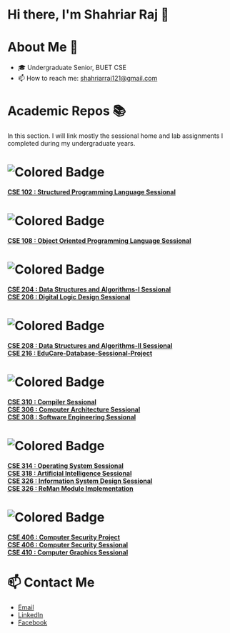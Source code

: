 # Hi there, I'm Shahriar Raj 👋

# About Me 👦
- 🎓 Undergraduate Senior, BUET CSE
- 📫 How to reach me: shahriarraj121@gmail.com

# Academic Repos 📚
In this section. I will link mostly the sessional home and lab assignments I completed during my undergraduate years. <br>
# ![Colored Badge](https://img.shields.io/badge/Level_1_Term_1-223a57)
[**CSE 102 : Structured Programming Language Sessional**](https://github.com/shahriar-raj/CSE_102-Structured-Programming-Language-Sessional.git)
<br>
# ![Colored Badge](https://img.shields.io/badge/Level_1_Term_2-223a57)
[**CSE 108 : Object Oriented Programming Language Sessional**](https://github.com/shahriar-raj/CSE_108-Object-Oriented-Programming-Language-Sessional.git)
<br>
# ![Colored Badge](https://img.shields.io/badge/Level_2_Term_1-223a57)
[**CSE 204 : Data Structures and Algorithms-I Sessional**](https://github.com/shahriar-raj/CSE_204-Data-Structures-and-Algorithms-I-Sessional.git) <br>
[**CSE 206 : Digital Logic Design Sessional**](https://github.com/shahriar-raj/CSE_206-Digital-Logic-Design-Sessional.git)
<br>
# ![Colored Badge](https://img.shields.io/badge/Level_2_Term_2-223a57)
[**CSE 208 : Data Structures and Algorithms-II Sessional**](https://github.com/shahriar-raj/CSE_208-Data-Structures-and-Algorithms-II-Sessional.git) <br>
[**CSE 216 : EduCare-Database-Sessional-Project**](https://github.com/shahriar-raj/CSE_216-EduCare-Database-Sessional-Project.git)
<br>
# ![Colored Badge](https://img.shields.io/badge/Level_3_Term_1-223a57)
[**CSE 310 : Compiler Sessional**](https://github.com/shahriar-raj/CSE_310-Compiler-Sessional.git) <br>
[**CSE 306 : Computer Architecture Sessional**](https://github.com/shahriar-raj/CSE_306-Computer-Architecture-Sessional.git)
<br>
[**CSE 308 : Software Engineering Sessional**](https://github.com/shahriar-raj/CSE_308-Software-Engineering-Sessional.git) <br>
# ![Colored Badge](https://img.shields.io/badge/Level_3_Term_2-223a57)
[**CSE 314 : Operating System Sessional**](https://github.com/shahriar-raj/CSE_314-Operating-System-Sessional.git) <br>
[**CSE 318 : Artificial Intelligence Sessional**](https://github.com/shahriar-raj/CSE_318-Artificial-Intelligence-Sessional.git) <br>
[**CSE 326 : Information System Design Sessional**](https://github.com/shahriar-raj/CSE_326-Information-System-Design-Sessional.git) <br>
[**CSE 326 : ReMan Module Implementation**](https://github.com/shahriar-raj/CSE_326-ReMan-Module-Implementation.git) <br>

# ![Colored Badge](https://img.shields.io/badge/Level_4_Term_1-223a57)
[**CSE 406 : Computer Security Project**](https://github.com/shahriar-raj/CSE_406-Computer-Security-Project.git) <br>
[**CSE 406 : Computer Security Sessional**](https://github.com/shahriar-raj/CSE_406-Computer-Security-Sessional.git) <br>
[**CSE 410 : Computer Graphics Sessional**](https://github.com/shahriar-raj/CSE_410-Computer-Graphics.git)
# 📫 Contact Me
- [Email](mailto:shahriarraj121@gmail.com)
- [LinkedIn](https://www.linkedin.com/in/shahriar-raj-724638213/)
- [Facebook](https://www.facebook.com/shahriarraj24/)
